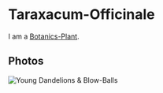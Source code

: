 # Taraxacum-Officinale

I am a [Botanics-Plant](260030000.md).

## Photos

![Young Dandelions & Blow-Balls](400000044.jpg)
